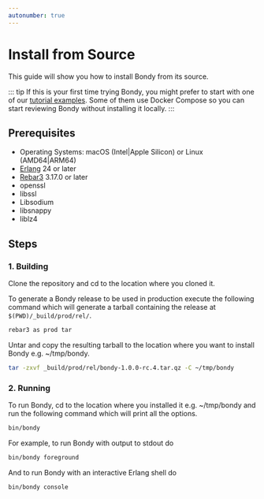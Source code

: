 ```yaml
---
autonumber: true
---
```

# Install from Source
This guide will show you how to install Bondy from its source.

::: tip
If this is your first time trying Bondy, you might prefer to start with one of our [tutorial examples](/tutorials/getting_started/marketplace). Some of them use Docker Compose so you can start reviewing Bondy without installing it locally.
:::


## Prerequisites

* Operating Systems: macOS (Intel|Apple Silicon) or Linux (AMD64|ARM64)
* [Erlang](https://www.erlang.org/downloads) 24 or later
* [Rebar3](http://www.rebar3.org/) 3.17.0 or later
* openssl
* libssl
* Libsodium
* libsnappy
* liblz4

## Steps

### 1. Building
Clone the repository and cd to the location where you cloned it.

To generate a Bondy release to be used in production execute the following command which will generate a tarball containing the release at `$(PWD)/_build/prod/rel/`.

```bash
rebar3 as prod tar
```

Untar and copy the resulting tarball to the location where you want to install Bondy e.g. ~/tmp/bondy.

```bash
tar -zxvf _build/prod/rel/bondy-1.0.0-rc.4.tar.qz -C ~/tmp/bondy
```

### 2. Running
To run Bondy, cd to the location where you installed it e.g. ~/tmp/bondy and run the following command which will print all the options.

```bash
bin/bondy
```

For example, to run Bondy with output to stdout do

```bash
bin/bondy foreground
```

And to run Bondy with an interactive Erlang shell do

```bash
bin/bondy console
```
